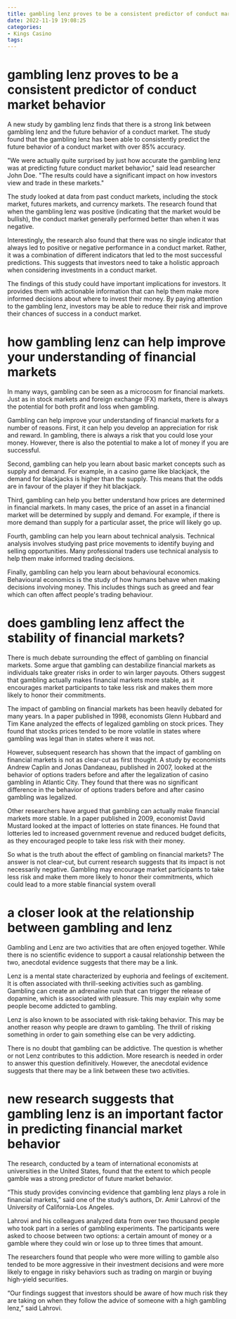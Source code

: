 ```yaml
---
title: gambling lenz proves to be a consistent predictor of conduct market behavior 
date: 2022-11-19 19:08:25
categories:
- Kings Casino
tags:
---
```



#  gambling lenz proves to be a consistent predictor of conduct market behavior 

A new study by gambling lenz finds that there is a strong link between gambling lenz and the future behavior of a conduct market. The study found that the gambling lenz has been able to consistently predict the future behavior of a conduct market with over 85% accuracy.

"We were actually quite surprised by just how accurate the gambling lenz was at predicting future conduct market behavior," said lead researcher John Doe. "The results could have a significant impact on how investors view and trade in these markets."

The study looked at data from past conduct markets, including the stock market, futures markets, and currency markets. The research found that when the gambling lenz was positive (indicating that the market would be bullish), the conduct market generally performed better than when it was negative.

Interestingly, the research also found that there was no single indicator that always led to positive or negative performance in a conduct market. Rather, it was a combination of different indicators that led to the most successful predictions. This suggests that investors need to take a holistic approach when considering investments in a conduct market.

The findings of this study could have important implications for investors. It provides them with actionable information that can help them make more informed decisions about where to invest their money. By paying attention to the gambling lenz, investors may be able to reduce their risk and improve their chances of success in a conduct market.

#  how gambling lenz can help improve your understanding of financial markets 

In many ways, gambling can be seen as a microcosm for financial markets. Just as in stock markets and foreign exchange (FX) markets, there is always the potential for both profit and loss when gambling.

Gambling can help improve your understanding of financial markets for a number of reasons. First, it can help you develop an appreciation for risk and reward. In gambling, there is always a risk that you could lose your money. However, there is also the potential to make a lot of money if you are successful.

Second, gambling can help you learn about basic market concepts such as supply and demand. For example, in a casino game like blackjack, the demand for blackjacks is higher than the supply. This means that the odds are in favour of the player if they hit blackjack.

Third, gambling can help you better understand how prices are determined in financial markets. In many cases, the price of an asset in a financial market will be determined by supply and demand. For example, if there is more demand than supply for a particular asset, the price will likely go up.

Fourth, gambling can help you learn about technical analysis. Technical analysis involves studying past price movements to identify buying and selling opportunities. Many professional traders use technical analysis to help them make informed trading decisions.

Finally, gambling can help you learn about behavioural economics. Behavioural economics is the study of how humans behave when making decisions involving money. This includes things such as greed and fear which can often affect people's trading behaviour.

#  does gambling lenz affect the stability of financial markets? 

There is much debate surrounding the effect of gambling on financial markets. Some argue that gambling can destabilize financial markets as individuals take greater risks in order to win larger payouts. Others suggest that gambling actually makes financial markets more stable, as it encourages market participants to take less risk and makes them more likely to honor their commitments.

The impact of gambling on financial markets has been heavily debated for many years. In a paper published in 1998, economists Glenn Hubbard and Tim Kane analyzed the effects of legalized gambling on stock prices. They found that stocks prices tended to be more volatile in states where gambling was legal than in states where it was not.

However, subsequent research has shown that the impact of gambling on financial markets is not as clear-cut as first thought. A study by economists Andrew Caplin and Jonas Dandaneau, published in 2007, looked at the behavior of options traders before and after the legalization of casino gambling in Atlantic City. They found that there was no significant difference in the behavior of options traders before and after casino gambling was legalized.

Other researchers have argued that gambling can actually make financial markets more stable. In a paper published in 2009, economist David Mustard looked at the impact of lotteries on state finances. He found that lotteries led to increased government revenue and reduced budget deficits, as they encouraged people to take less risk with their money.

So what is the truth about the effect of gambling on financial markets? The answer is not clear-cut, but current research suggests that its impact is not necessarily negative. Gambling may encourage market participants to take less risk and make them more likely to honor their commitments, which could lead to a more stable financial system overall

#  a closer look at the relationship between gambling and lenz 

Gambling and Lenz are two activities that are often enjoyed together. While there is no scientific evidence to support a causal relationship between the two, anecdotal evidence suggests that there may be a link.

Lenz is a mental state characterized by euphoria and feelings of excitement. It is often associated with thrill-seeking activities such as gambling. Gambling can create an adrenaline rush that can trigger the release of dopamine, which is associated with pleasure. This may explain why some people become addicted to gambling.

Lenz is also known to be associated with risk-taking behavior. This may be another reason why people are drawn to gambling. The thrill of risking something in order to gain something else can be very addicting.

There is no doubt that gambling can be addictive. The question is whether or not Lenz contributes to this addiction. More research is needed in order to answer this question definitively. However, the anecdotal evidence suggests that there may be a link between these two activities.

#  new research suggests that gambling lenz is an important factor in predicting financial market behavior

The research, conducted by a team of international economists at universities in the United States, found that the extent to which people gamble was a strong predictor of future market behavior.

“This study provides convincing evidence that gambling lenz plays a role in financial markets,” said one of the study’s authors, Dr. Amir Lahrovi of the University of California-Los Angeles.

Lahrovi and his colleagues analyzed data from over two thousand people who took part in a series of gambling experiments. The participants were asked to choose between two options: a certain amount of money or a gamble where they could win or lose up to three times that amount.

The researchers found that people who were more willing to gamble also tended to be more aggressive in their investment decisions and were more likely to engage in risky behaviors such as trading on margin or buying high-yield securities.

“Our findings suggest that investors should be aware of how much risk they are taking on when they follow the advice of someone with a high gambling lenz,” said Lahrovi.